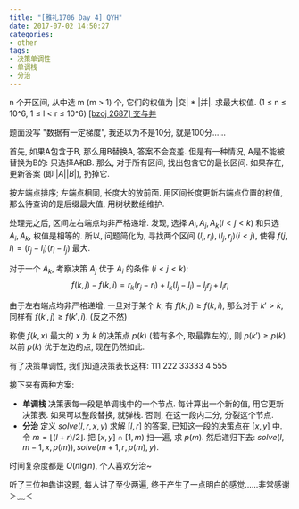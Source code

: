 ```yaml
---
title: "[雅礼1706 Day 4] QYH"
date: 2017-07-02 14:50:27
categories:
- other
tags:
- 决策单调性
- 单调栈
- 分治
---
```

n 个开区间, 从中选 m (m > 1) 个, 它们的权值为 |交| \* |并|. 求最大权值. (1 &le; n &le; 10^6, 1 &le; l &lt; r &le; 10^6)
[[bzoj 2687] 交与并](http://www.lydsy.com/JudgeOnline/problem.php?id=2687)
<!--more-->
题面没写 "数据有一定梯度", 我还以为不是10分, 就是100分......

首先, 如果A包含于B, 那么用B替换A, 答案不会变差. 但是有一种情况, A是不能被替换为B的: 只选择A和B. 那么, 对于所有区间, 找出包含它的最长区间. 如果存在, 更新答案 (即 $|A||B|$), 扔掉它.

按左端点排序; 左端点相同, 长度大的放前面. 用区间长度更新右端点位置的权值, 那么待查询的是后缀最大值, 用树状数组维护.

处理完之后, 区间左右端点均非严格递增. 发现, 选择 $A_i,A_j,A_k (i < j < k)$ 和只选 $A_i,A_k$, 权值是相等的. 所以, 问题简化为, 寻找两个区间 $(l_i,r_i), (l_j,r_j) (i < j)$, 使得 $f(j,i) = (r_j-l_i)(r_i-l_j)$ 最大.

对于一个 $A_k$, 考察决策 $A_j$ 优于 $A_i$ 的条件 $(i < j < k)$:
$$
f(k,j)-f(k,i) = r_k(r_j-r_i) + l_k(l_j-l_i) - l_jr_j + l_ir_i
$$

由于左右端点均非严格递增, 一旦对于某个 $k$, 有 $f(k,j) \ge f(k,i)$, 那么对于 $k' > k$, 同样有 $f(k',j) \ge f(k',i)$. (反之不然)

称使 $f(k,x)$ 最大的 $x$ 为 $k$ 的决策点 $p(k)$ (若有多个, 取最靠左的), 则 $p(k') \ge p(k)$. 以前 $p(k)$ 优于左边的点, 现在仍然如此.

有了决策单调性, 我们知道决策表长这样: 111 222 33333 4 555

接下来有两种方案:
- **单调栈** 决策表每一段是单调栈中的一个节点. 每计算出一个新的值, 用它更新决策表. 如果可以整段替换, 就弹栈. 否则, 在这一段内二分, 分裂这个节点.
- **分治** 定义 $solve(l,r,x,y)$ 求解 $[l,r]$ 的答案, 已知这一段的决策点在 $[x,y]$ 中. 令 $m = \lfloor (l+r)/2 \rfloor$. 把 $[x,y]\cap [1,m)$ 扫一遍, 求 $p(m)$. 然后递归下去: $solve(l,m-1,x,p(m)), solve(m+1,r,p(m),y)$.

时间复杂度都是 $O(n\lg n)$, 个人喜欢分治~

听了三位神犇讲这题, 每人讲了至少两遍, 终于产生了一点明白的感觉......非常感谢 ＞﹏＜

